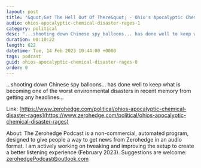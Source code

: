 ```yaml
---
layout: post
title: "&quot;Get The Hell Out Of There&quot; - Ohio's Apocalyptic Chemical Disaster Rages On"
audio: ohios-apocalyptic-chemical-disaster-rages-1
category: political
desc: "...shooting down Chinese spy balloons... has done well to keep what is becoming one of the worst environmental disasters in recent memory from getting any headlines..."
duration: 00:10:22
length: 622
datetime: Tue, 14 Feb 2023 10:44:00 +0000
tags: podcast
guid: ohios-apocalyptic-chemical-disaster-rages-0
order: 0
---
```

...shooting down Chinese spy balloons... has done well to keep what is becoming one of the worst environmental disasters in recent memory from getting any headlines...

Link: [https://www.zerohedge.com/political/ohios-apocalyptic-chemical-disaster-rages](https://www.zerohedge.com/political/ohios-apocalyptic-chemical-disaster-rages)

About: The Zerohedge Podcast is a non-commercial, automated program, designed to give people a way to get news from Zerohedge in an audio format.  I am actively working on tweaking and improving the setup to create a better listening experience (February 2023).  Suggestions are welcome: [zerohedgePodcast@outlook.com](mailto:zerohedgePodcast@outlook.com)